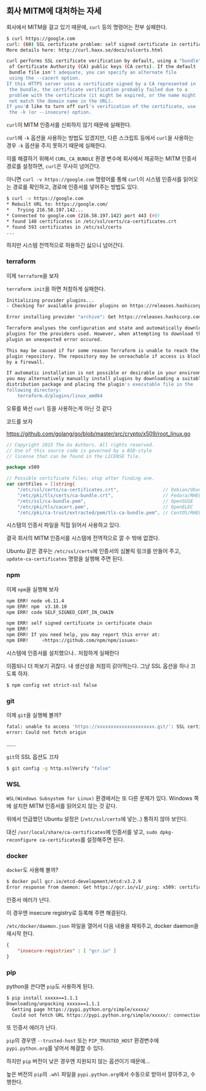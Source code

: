 ## 회사 MITM에 대처하는 자세

회사에서 MITM을 걸고 있기 때문에, `curl` 등의 명령어는 전부 실패한다.

```bash
$ curl https://google.com
curl: (60) SSL certificate problem: self signed certificate in certificate chain
More details here: http://curl.haxx.se/docs/sslcerts.html

curl performs SSL certificate verification by default, using a "bundle"
 of Certificate Authority (CA) public keys (CA certs). If the default
 bundle file isn't adequate, you can specify an alternate file
 using the --cacert option.
If this HTTPS server uses a certificate signed by a CA represented in
 the bundle, the certificate verification probably failed due to a
 problem with the certificate (it might be expired, or the name might
 not match the domain name in the URL).
If you'd like to turn off curl's verification of the certificate, use
 the -k (or --insecure) option.
 ```

 `curl`이 MITM 인증서를 신뢰하지 않기 때문에 실패한다.

 `curl`에 `-k` 옵션을 사용하는 방법도 있겠지만, 다른 스크립트 등에서 `curl`을 사용하는 경우 `-k` 옵션을 주지 못하기 때문에 실패한다.

 이를 해결하기 위해서 `CURL_CA_BUNDLE` 환경 변수에 회사에서 제공하는 MITM 인증서 경로를 설정하면, `curl`은 무사히 넘어간다.

 아니면 `curl -v https://google.com` 명령어를 통해 `curl`이 시스템 인증서를 읽어오는 경로를 확인하고, 경로에 인증서를 넣어주는 방법도 있다.

 ```bash
 $ curl -v https://google.com
 * Rebuilt URL to: https://google.com/
*   Trying 216.58.197.142...
* Connected to google.com (216.58.197.142) port 443 (#0)
* found 148 certificates in /etc/ssl/certs/ca-certificates.crt
* found 593 certificates in /etc/ssl/certs
...
```

하지만 시스템 전역적으로 허용하긴 싫으니 넘어간다.

### terraform

이제 `terraform`을 보자

`terraform init`을 하면 처참하게 실패한다.

```bash
Initializing provider plugins...
- Checking for available provider plugins on https://releases.hashicorp.com...

Error installing provider "archive": Get https://releases.hashicorp.com/terraform-provider-archive/: x509: certificate signed by unknown authority.

Terraform analyses the configuration and state and automatically downloads
plugins for the providers used. However, when attempting to download this
plugin an unexpected error occured.

This may be caused if for some reason Terraform is unable to reach the
plugin repository. The repository may be unreachable if access is blocked
by a firewall.

If automatic installation is not possible or desirable in your environment,
you may alternatively manually install plugins by downloading a suitable
distribution package and placing the plugin's executable file in the
following directory:
    terraform.d/plugins/linux_amd64
```

오류를 봐선 `curl` 등을 사용하는게 아닌 것 같다

코드를 보자

https://github.com/golang/go/blob/master/src/crypto/x509/root_linux.go

```go
// Copyright 2015 The Go Authors. All rights reserved.
// Use of this source code is governed by a BSD-style
// license that can be found in the LICENSE file.

package x509

// Possible certificate files; stop after finding one.
var certFiles = []string{
	"/etc/ssl/certs/ca-certificates.crt",                // Debian/Ubuntu/Gentoo etc.
	"/etc/pki/tls/certs/ca-bundle.crt",                  // Fedora/RHEL 6
	"/etc/ssl/ca-bundle.pem",                            // OpenSUSE
	"/etc/pki/tls/cacert.pem",                           // OpenELEC
	"/etc/pki/ca-trust/extracted/pem/tls-ca-bundle.pem", // CentOS/RHEL 7

```

시스템의 인증서 파일을 직접 읽어서 사용하고 있다.

결국 회사의 MITM 인증서를 시스템에 전역적으로 깔 수 밖에 없겠다.

Ubuntu 같은 경우는 `/etc/ssl/certs`에 인증서의 심볼릭 링크를 만들어 주고, `update-ca-certificates` 명령을 실행해 주면 된다.

### npm

이제 `npm`을 실행해 보자

```bash
npm ERR! node v6.11.4
npm ERR! npm  v3.10.10
npm ERR! code SELF_SIGNED_CERT_IN_CHAIN

npm ERR! self signed certificate in certificate chain
npm ERR!
npm ERR! If you need help, you may report this error at:
npm ERR!     <https://github.com/npm/npm/issues>
```

시스템에 인증서를 설치했으나.. 처참하게 실패한다

이쯤되니 더 파보기 귀찮다. 내 생산성을 처참히 갉아먹는다. 그냥 SSL 옵션을 하나 끄도록 하자.

```bash
$ npm config set strict-ssl false
```

### git

이제 `git`을 실행해 볼까?

```bash
fatal: unable to access 'https://xxxxxxxxxxxxxxxxxxxxx.git/': SSL certificate problem: self signed certificate in certificate chain
error: Could not fetch origin
```

......

`git`의 SSL 옵션도 끄자

```bash
$ git config -g http.sslVerify "false"
```

### WSL

`WSL(Windows Subsystem for Linux)` 환경에서는 또 다른 문제가 있다. Windows 쪽에 설치한 MITM 인증서를 읽어오지 않는 것 같다.

위에서 언급했던 Ubuntu 설정은 (`/etc/ssl/certs`에 넣는..) 통하지 않아 보인다.

대신 `/usr/local/share/ca-certificates`에 인증서를 넣고, `sudo dpkg-reconfigure ca-certificates`를 설정해주면 된다.


### docker

`docker`도 사용해 볼까?

```bash
$ docker pull gcr.io/etcd-development/etcd:v3.2.9
Error response from daemon: Get https://gcr.io/v1/_ping: x509: certificate signed by unknown authority
```

인증서 에러가 난다.

이 경우엔 insecure registry로 등록해 주면 해결된다.

`/etc/docker/daemon.json` 파일을 열어서 다음 내용을 채워주고, docker daemon을 재시작 한다.

```json
{
    "insecure-registries" : [ "gcr.io" ]
}
```

### pip

python을 쓴다면 `pip`도 사용하게 된다.

```bash
$ pip install xxxxx==1.1.1
Downloading/unpacking xxxxx==1.1.1
  Getting page https://pypi.python.org/simple/xxxxx/
  Could not fetch URL https://pypi.python.org/simple/xxxxx/: connection error: [Errno 1] _ssl.c:510: error:14090086:SSL routines:SSL3_GET_SERVER_CERTIFICATE:certificate verify failed
```

또 인증서 에러가 난다.

`pip`의 경우엔 `--trusted-host` 또는 `PIP_TRUSTED_HOST` 환경변수에 `pypi.python.org`를 넣어서 해결할 수 있다.

하지만 `pip` 버전이 낮은 경우엔 지원되지 않는 옵션이기 때문에...

높은 버전의 `pip`의 `.whl` 파일을 `pypi.python.org`에서 수동으로 받아서 깔아주고, 수행한다.

